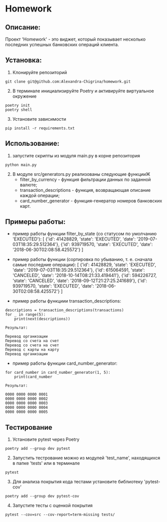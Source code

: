 # **Homework**


## **Описание**:

Проект 'Homework' - это виджет, который показывает несколько последних успешных банковских операций клиента.



## **Установка**:

1. Клонируйте репозиторий 
```
git clone git@github.com:Alexandra-Chigrina/homework.git
```
2. В терминале инициализируйте Poetry и активируйте виртуальное окружение
```
poetry init
poetry shell
```
3. Установите зависимости
```
pip install -r requirements.txt
```


## **Использование**:

1. запустите скрипты из модуля main.py в корне репозитория
```commandline
python main.py
```
2. В модуле src/generators.py реализованы следующие функцииЖ
    - filter_by_currency - функция фильтрации данных по заданной валюте;
    - transaction_descriptions - функция, возвращающая описание каждой операции;
    - card_number_generator - функция-генератор номеров банковских карт.

## **Примеры работы**:

- пример работы функции filter_by_state (со статусом по умолчанию 'EXECUTED'):
[
{'id': 41428829, 'state': 'EXECUTED', 'date': '2019-07-03T18:35:29.512364'}, 
{'id': 939719570, 'state': 'EXECUTED', 'date': '2018-06-30T02:08:58.425572'}
]

- пример работы функции (сортировка по убыванию, т. е. сначала самые последние операции):
[
{'id': 41428829, 'state': 'EXECUTED', 'date': '2019-07-03T18:35:29.512364'}, 
{'id': 615064591, 'state': 'CANCELED', 'date': '2018-10-14T08:21:33.419441'}, 
{'id': 594226727, 'state': 'CANCELED', 'date': '2018-09-12T21:27:25.241689'}, 
{'id': 939719570, 'state': 'EXECUTED', 'date': '2018-06-30T02:08:58.425572'}
]

- пример работы функциии transaction_descriptions:
```commandline
descriptions = transaction_descriptions(transactions)
for _ in range(5):
    print(next(descriptions))
```
    Результат:

    Перевод организации
    Перевод со счета на счет
    Перевод со счета на счет
    Перевод с карты на карту
    Перевод организации
    
- пример работы функции card_number_generator:
```commandline
for card_number in card_number_generator(1, 5):
    print(card_number
```
    Результат:    

    0000 0000 0000 0001
    0000 0000 0000 0002
    0000 0000 0000 0003
    0000 0000 0000 0004
    0000 0000 0000 0005


## **Тестирование**

1. Установите pytest через Poetry
```
poetry add --group dev pytest
```
2. Запустить тестрование можно из модулей 'test_name', находящихся в папке 'tests' или в терминале
```
pytest
```
3. Для анализа покрытия кода тестами установите библиотеку 'pytest-cov'
```commandline
poetry add --group dev pytest-cov
```
4. Запустите тесты с оценкой покрытия
```commandline
pytest --cov=src --cov-report=term-missing tests/
```
